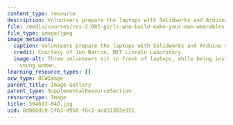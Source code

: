 ```yaml
---
content_type: resource
description: Volunteers prepare the laptops with Solidworks and Arduino software.
file: /media/courses/res-2-005-girls-who-build-make-your-own-wearables-workshop-spring-2015/8d066dc95f63d958f6c3acd31383e351_504693-04D.jpg
file_type: image/jpeg
image_metadata:
  caption: Volunteers prepare the laptops with Solidworks and Arduino software.
  credit: Courtesy of Jon Barron, MIT Lincoln Laboratory.
  image-alt: Three volunteers sit in front of laptops, while being instructed by a
    young woman.
learning_resource_types: []
ocw_type: OCWImage
parent_title: Image Gallery
parent_type: SupplementalResourceSection
resourcetype: Image
title: 504693-04D.jpg
uid: 8d066dc9-5f63-d958-f6c3-acd31383e351
---
```


